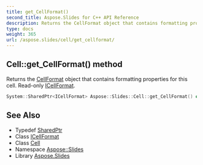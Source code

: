 ```yaml
---
title: get_CellFormat()
second_title: Aspose.Slides for C++ API Reference
description: Returns the CellFormat object that contains formatting properties for this cell. Read-only ICellFormat.
type: docs
weight: 365
url: /aspose.slides/cell/get_cellformat/
---
```

## Cell::get_CellFormat() method


Returns the [CellFormat](../../cellformat/) object that contains formatting properties for this cell. Read-only [ICellFormat](../../icellformat/).

```cpp
System::SharedPtr<ICellFormat> Aspose::Slides::Cell::get_CellFormat() override
```

## See Also

* Typedef [SharedPtr](../../../system/sharedptr/)
* Class [ICellFormat](../../icellformat/)
* Class [Cell](../)
* Namespace [Aspose::Slides](../../)
* Library [Aspose.Slides](../../../)